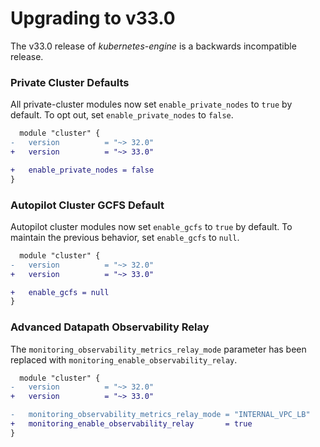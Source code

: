 # Upgrading to v33.0
The v33.0 release of *kubernetes-engine* is a backwards incompatible release.

### Private Cluster Defaults
All private-cluster modules now set `enable_private_nodes` to `true` by default.
To opt out, set `enable_private_nodes` to `false`.

```diff
  module "cluster" {
-   version          = "~> 32.0"
+   version          = "~> 33.0"

+   enable_private_nodes = false
}
```

### Autopilot Cluster GCFS Default
Autopilot cluster modules now set `enable_gcfs` to `true` by default.
To maintain the previous behavior, set `enable_gcfs` to `null`.

```diff
  module "cluster" {
-   version          = "~> 32.0"
+   version          = "~> 33.0"

+   enable_gcfs = null
}
```

### Advanced Datapath Observability Relay
The `monitoring_observability_metrics_relay_mode` parameter has been
replaced with `monitoring_enable_observability_relay`.

```diff
  module "cluster" {
-   version          = "~> 32.0"
+   version          = "~> 33.0"

-   monitoring_observability_metrics_relay_mode = "INTERNAL_VPC_LB"
+   monitoring_enable_observability_relay       = true
}
```
